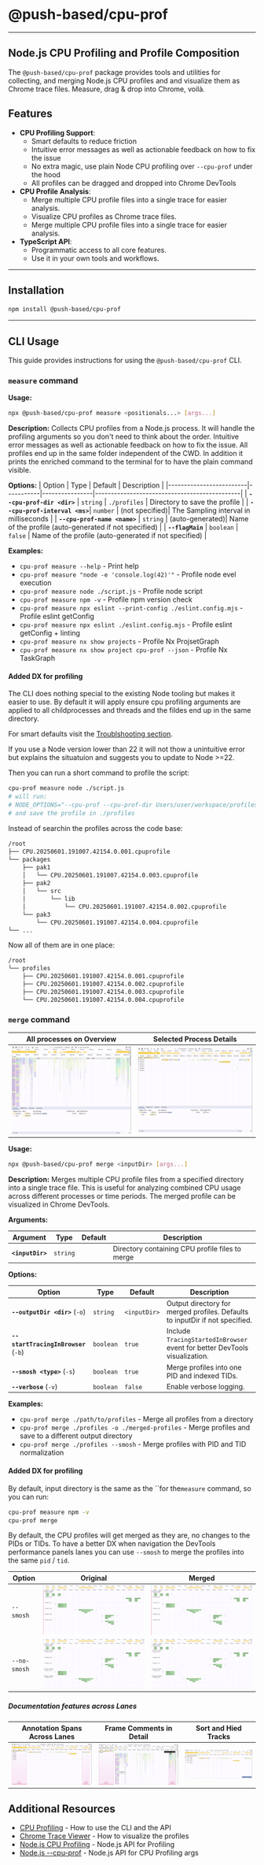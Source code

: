 # @push-based/cpu-prof

---

## Node.js CPU Profiling and Profile Composition

The `@push-based/cpu-prof` package provides tools and utilities for collecting, and merging Node.js CPU profiles and and
visualize them as Chrome trace files.
Measure, drag & drop into Chrome, voilà.

## Features

- **CPU Profiling Support**:
    - Smart defaults to reduce friction
    - Intuitive error messages as well as actionable feedback on how to fix the issue
    - No extra magic, use plain Node CPU profiling over `--cpu-prof` under the hood
    - All profiles can be dragged and dropped into Chrome DevTools
- **CPU Profile Analysis**:
    - Merge multiple CPU profile files into a single trace for easier analysis.
    - Visualize CPU profiles as Chrome trace files.
    - Merge multiple CPU profile files into a single trace for easier analysis.
- **TypeScript API**:
    - Programmatic access to all core features.
    - Use it in your own tools and workflows.

---

## Installation

```bash
npm install @push-based/cpu-prof
```

---

## CLI Usage

This guide provides instructions for using the `@push-based/cpu-prof` CLI.

### `measure` command

**Usage:**

```bash
npx @push-based/cpu-prof measure <positionals...> [args...]
```

**Description:**
Collects CPU profiles from a Node.js process. It will handle the profiling arguments so you don't need to think about
the order. Intuitive error messages as well as actionable feedback on how to fix the issue. All profiles end up in the
same folder independent of the CWD.
In addition it prints the enriched command to the terminal for to have the plain command visible.

**Options:**
| Option | Type | Default | Description |
|-------------------------|-----------|----------------|----------------------------------------------|
| **`--cpu-prof-dir <dir>`** | `string` | `./profiles` | Directory to save the profile |
| **`--cpu-prof-interval <ms>`**| `number` | (not specified)| The Sampling interval in milliseconds |
| **`--cpu-prof-name <name>`** | `string` | (auto-generated)| Name of the profile (auto-generated if not specified) |
| **`--flagMain`** | `boolean` | `false` | Name of the profile (auto-generated if not specified) |

**Examples:**

- `cpu-prof measure --help` - Print help
- `cpu-prof measure "node -e 'console.log(42)'"` - Profile node evel execution
- `cpu-prof measure node ./script.js` - Profile node script
- `cpu-prof measure npm -v` - Profile npm version check
- `cpu-prof measure npx eslint --print-config ./eslint.config.mjs` - Profile eslint getConfig
- `cpu-prof measure npx eslint ./eslint.config.mjs` - Profile eslint getConfig + linting
- `cpu-prof measure nx show projects` - Profile Nx ProjsetGraph
- `cpu-prof measure nx show project cpu-prof --json` - Profile Nx TaskGraph

#### Added DX for profiling

The CLI does nothing special to the existing Node tooling but makes it easier to use.
By default it will apply ensure cpu profiling arguments are applied to all childprocesses and threads and the fildes end
up in the same directory.

For smart defaults visit the [Troublshooting section](./docs/cpu-profiling.md).

If you use a Node version lower than 22 it will not thow a unintuitive error but explains the situatuion and suggests
you to update to Node >=22.

Then you can run a short command to profile the script:

```bash
cpu-prof measure node ./script.js
# will run:
# NODE_OPTIONS="--cpu-prof --cpu-prof-dir Users/user/workspace/profiles" node ./script.js
# and save the profile in ./profiles
```

Instead of searchin the profiles across the code base:

```text
/root
├── CPU.20250601.191007.42154.0.001.cpuprofile
└── packages
    ├── pak1
    │   └── CPU.20250601.191007.42154.0.003.cpuprofile
    ├── pak2
    │   └── src
    │       └── lib
    │           └── CPU.20250601.191007.42154.0.002.cpuprofile
    └── pak3
        └── CPU.20250601.191007.42154.0.004.cpuprofile
└── ...
```

Now all of them are in one place:

```text
/root
└── profiles
    ├── CPU.20250601.191007.42154.0.001.cpuprofile
    ├── CPU.20250601.191007.42154.0.002.cpuprofile
    ├── CPU.20250601.191007.42154.0.003.cpuprofile
    └── CPU.20250601.191007.42154.0.004.cpuprofile
```

### `merge` command

| All processes on Overview                                                                         | Selected Process Details                                                                               |
|---------------------------------------------------------------------------------------------------|--------------------------------------------------------------------------------------------------------|
| ![merge-processes-and-threads--overview.png](docs/imgs/merge-processes-and-threads--overview.png) | ![merge-processes-and-threads--overview.png](docs/imgs/merge-processes-and-threads--overview-open.png) |

**Usage:**

```bash
npx @push-based/cpu-prof merge <inputDir> [args...]
```

**Description:**
Merges multiple CPU profile files from a specified directory into a single trace file. This is useful for analyzing
combined CPU usage across different processes or time periods. The merged profile can be visualized in Chrome DevTools.

**Arguments:**

| Argument         | Type     | Default | Description                                     |
|------------------|----------|---------|-------------------------------------------------|
| **`<inputDir>`** | `string` |         | Directory containing CPU profile files to merge |

**Options:**

| Option                               | Type      | Default      | Description                                                                  |
|--------------------------------------|-----------|--------------|------------------------------------------------------------------------------|
| **`--outputDir <dir>`** (`-o`)       | `string`  | `<inputDir>` | Output directory for merged profiles. Defaults to inputDir if not specified. |
| **`--startTracingInBrowser`** (`-b`) | `boolean` | `true`       | Include `TracingStartedInBrowser` event for better DevTools visualization.   |
| **`--smosh <type>`** (`-s`)          | `boolean` | `true`       | Merge profiles into one PID and indexed TIDs.                                |
| **`--verbose`** (`-v`)               | `boolean` | `false`      | Enable verbose logging.                                                      |

**Examples:**

- `cpu-prof merge ./path/to/profiles` - Merge all profiles from a directory
- `cpu-prof merge ./profiles -o ./merged-profiles` - Merge profiles and save to a different output directory
- `cpu-prof merge ./profiles --smosh` - Merge profiles with PID and TID normalization

#### Added DX for profiling

By default, input directory is the same as the ``for the`measure` command, so you can run:

```bash
cpu-prof measure npm -v
cpu-prof merge
```

By default, the CPU profiles will get merged as they are, no changes to the PIDs or TIDs.
To have a better DX when navigation the DevTools performance panels lanes you can use `--smosh` to merge the profiles
into the same `pid` / `tid`.

| Option       | Original                                         | Merged                                           |
|--------------|--------------------------------------------------|--------------------------------------------------|
| `--smosh`    | <img src="./docs/imgs/cli-merge--smosh-pid.png"> | <img src="./docs/imgs/cli-merge--smosh-pid.png"> |
| `--no-smosh` | <img src="./docs/imgs/cli-merge--smosh-off.png"> | <img src="./docs/imgs/cli-merge--smosh-off.png"> |

##### Documentation features across Lanes

| Annotation Spans Across Lanes                                                                                                   | Frame Comments in Detail                                                                                                                         | Sort and Hied Tracks                                                                                                  |
|---------------------------------------------------------------------------------------------------------------------------------|--------------------------------------------------------------------------------------------------------------------------------------------------|-----------------------------------------------------------------------------------------------------------------------|
| ![docs/imgs/merge-annotations-across-processes-and-threads.png](./docs/imgs/merge-annotations-across-processes-and-threads.png) | ![docs/imgs/merge-annotations-across-processes-and-threads--details.png](./docs/imgs/merge-annotations-across-processes-and-threads--detail.png) | ![docs/imgs/merge-sort-and-hide-processes-and-threads.png](./docs/imgs/merge-sort-and-hide-processes-and-threads.png) |

## Additional Resources

- [CPU Profiling](./docs/cpu-profiling.md) - How to use the CLI and the API
- [Chrome Trace Viewer](https://ui.perfetto.dev/) - How to visualize the profiles
- [Node.js CPU Profiling](https://nodejs.org/api/perf_hooks.html#performanceprofiling) - Node.js API for Profiling
- [Node.js --cpu-prof](https://nodejs.org/docs/v22.16.0/api/cli.html#--cpu-prof) - Node.js API for CPU Profiling args
